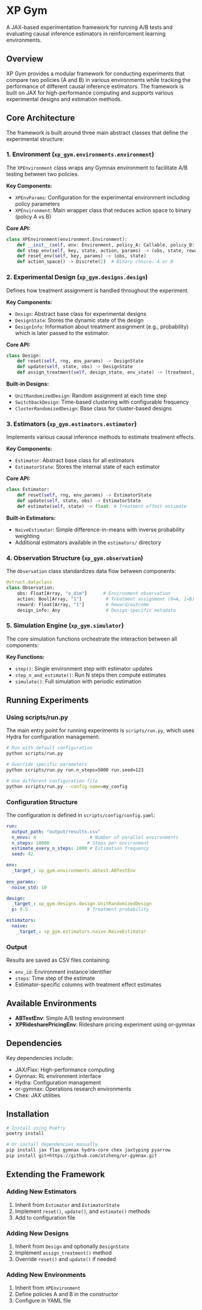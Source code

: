 # XP Gym

A JAX-based experimentation framework for running A/B tests and evaluating causal inference estimators in reinforcement learning environments.

## Overview

XP Gym provides a modular framework for conducting experiments that compare two policies (A and B) in various environments while tracking the performance of different causal inference estimators. The framework is built on JAX for high-performance computing and supports various experimental designs and estimation methods.

## Core Architecture

The framework is built around three main abstract classes that define the experimental structure:

### 1. Environment (`xp_gym.environments.environment`)

The `XPEnvironment` class wraps any Gymnax environment to facilitate A/B testing between two policies.

**Key Components:**
- `XPEnvParams`: Configuration for the experimental environment including policy parameters
- `XPEnvironment`: Main wrapper class that reduces action space to binary (policy A vs B)

**Core API:**
```python
class XPEnvironment(environment.Environment):
    def __init__(self, env: Environment, policy_A: Callable, policy_B: Callable)
    def step_env(self, key, state, action, params) -> (obs, state, reward, done, info)
    def reset_env(self, key, params) -> (obs, state)
    def action_space() -> Discrete(2)  # Binary choice: A or B
```

### 2. Experimental Design (`xp_gym.designs.design`)

Defines how treatment assignment is handled throughout the experiment.

**Key Components:**
- `Design`: Abstract base class for experimental designs
- `DesignState`: Stores the dynamic state of the design
- `DesignInfo`: Information about treatment assignment (e.g., probability) which is later passed to the estimator.

**Core API:**
```python
class Design:
    def reset(self, rng, env_params) -> DesignState
    def update(self, state, obs) -> DesignState  
    def assign_treatment(self, design_state, env_state) -> (treatment, DesignInfo)
```

**Built-in Designs:**
- `UnitRandomizedDesign`: Random assignment at each time step
- `SwitchbackDesign`: Time-based clustering with configurable frequency
- `ClusterRandomizedDesign`: Base class for cluster-based designs

### 3. Estimators (`xp_gym.estimators.estimator`)

Implements various causal inference methods to estimate treatment effects.

**Key Components:**
- `Estimator`: Abstract base class for all estimators
- `EstimatorState`: Stores the internal state of each estimator

**Core API:**
```python
class Estimator:
    def reset(self, rng, env_params) -> EstimatorState
    def update(self, state, obs) -> EstimatorState
    def estimate(self, state) -> float  # Treatment effect estimate
```

**Built-in Estimators:**
- `NaiveEstimator`: Simple difference-in-means with inverse probability weighting
- Additional estimators available in the `estimators/` directory

### 4. Observation Structure (`xp_gym.observation`)

The `Observation` class standardizes data flow between components:

```python
@struct.dataclass
class Observation:
    obs: Float[Array, "o_dim"]      # Environment observation
    action: Bool[Array, "1"]         # Treatment assignment (0=A, 1=B)  
    reward: Float[Array, "1"]        # Reward/outcome
    design_info: Any                 # Design-specific metadata
```

### 5. Simulation Engine (`xp_gym.simulator`)

The core simulation functions orchestrate the interaction between all components:

**Key Functions:**
- `step()`: Single environment step with estimator updates
- `step_n_and_estimate()`: Run N steps then compute estimates
- `simulate()`: Full simulation with periodic estimation

## Running Experiments

### Using scripts/run.py

The main entry point for running experiments is `scripts/run.py`, which uses Hydra for configuration management:

```bash
# Run with default configuration
python scripts/run.py

# Override specific parameters
python scripts/run.py run.n_steps=5000 run.seed=123

# Use different configuration file
python scripts/run.py --config-name=my_config
```

### Configuration Structure

The configuration is defined in `scripts/config/config.yaml`:

```yaml
run:
  output_path: "output/results.csv"
  n_envs: 4                    # Number of parallel environments
  n_steps: 10000              # Steps per environment
  estimate_every_n_steps: 1000 # Estimation frequency
  seed: 42

env:
  _target_: xp_gym.environments.abtest.ABTestEnv
  
env_params:
  noise_std: 10

design:
  _target_: xp_gym.designs.design.UnitRandomizedDesign
  p: 0.5                      # Treatment probability

estimators:
  naive:
    _target_: xp_gym.estimators.naive.NaiveEstimator
```

### Output

Results are saved as CSV files containing:
- `env_id`: Environment instance identifier
- `steps`: Time step of the estimate
- Estimator-specific columns with treatment effect estimates

## Available Environments

- **ABTestEnv**: Simple A/B testing environment
- **XPRidesharePricingEnv**: Rideshare pricing experiment using or-gymnax

## Dependencies

Key dependencies include:
- JAX/Flax: High-performance computing
- Gymnax: RL environment interface
- Hydra: Configuration management
- or-gymnax: Operations research environments
- Chex: JAX utilities

## Installation

```bash
# Install using Poetry
poetry install

# Or install dependencies manually
pip install jax flax gymnax hydra-core chex jaxtyping pyarrow
pip install git+https://github.com/atzheng/or-gymnax.git
```

## Extending the Framework

### Adding New Estimators

1. Inherit from `Estimator` and `EstimatorState`
2. Implement `reset()`, `update()`, and `estimate()` methods
3. Add to configuration file

### Adding New Designs  

1. Inherit from `Design` and optionally `DesignState`
2. Implement `assign_treatment()` method
3. Override `reset()` and `update()` if needed

### Adding New Environments

1. Inherit from `XPEnvironment`
2. Define policies A and B in the constructor
3. Configure in YAML file

